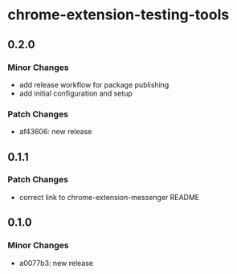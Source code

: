 # chrome-extension-testing-tools

## 0.2.0

### Minor Changes

- add release workflow for package publishing
- add initial configuration and setup

### Patch Changes

- af43606: new release

## 0.1.1

### Patch Changes

- correct link to chrome-extension-messenger README

## 0.1.0

### Minor Changes

- a0077b3: new release
